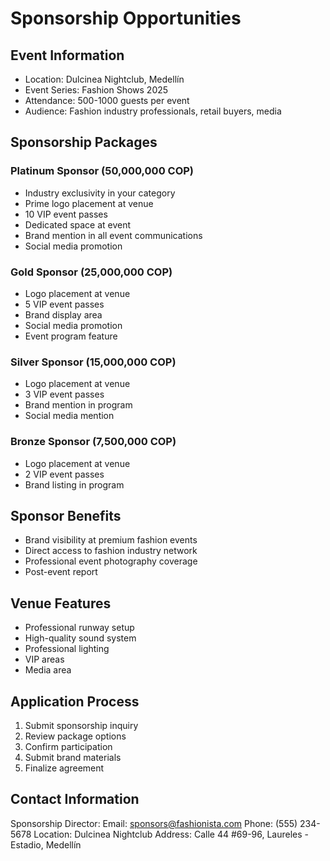 # Sponsorship Opportunities

## Event Information
- Location: Dulcinea Nightclub, Medellín
- Event Series: Fashion Shows 2025
- Attendance: 500-1000 guests per event
- Audience: Fashion industry professionals, retail buyers, media

## Sponsorship Packages

### Platinum Sponsor (50,000,000 COP)
- Industry exclusivity in your category
- Prime logo placement at venue
- 10 VIP event passes
- Dedicated space at event
- Brand mention in all event communications
- Social media promotion

### Gold Sponsor (25,000,000 COP)
- Logo placement at venue
- 5 VIP event passes
- Brand display area
- Social media promotion
- Event program feature

### Silver Sponsor (15,000,000 COP)
- Logo placement at venue
- 3 VIP event passes
- Brand mention in program
- Social media mention

### Bronze Sponsor (7,500,000 COP)
- Logo placement at venue
- 2 VIP event passes
- Brand listing in program

## Sponsor Benefits
- Brand visibility at premium fashion events
- Direct access to fashion industry network
- Professional event photography coverage
- Post-event report

## Venue Features
- Professional runway setup
- High-quality sound system
- Professional lighting
- VIP areas
- Media area

## Application Process
1. Submit sponsorship inquiry
2. Review package options
3. Confirm participation
4. Submit brand materials
5. Finalize agreement

## Contact Information
Sponsorship Director:
Email: sponsors@fashionista.com
Phone: (555) 234-5678
Location: Dulcinea Nightclub
Address: Calle 44 #69-96, Laureles - Estadio, Medellín 